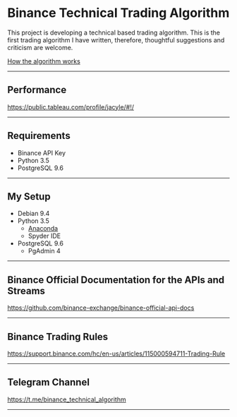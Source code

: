 # Binance Technical Trading Algorithm
This project is developing a technical based trading algorithm. This is the first trading algorithm I have written, therefore, thoughtful suggestions and criticism are welcome.  

[How the algorithm works](https://github.com/Jacyle/binance-technical-algorithm/tree/master/Algorithm)

---

## Performance

https://public.tableau.com/profile/jacyle/#!/

---

## Requirements

- Binance API Key
- Python 3.5
- PostgreSQL 9.6

---

## My Setup
- Debian 9.4
- Python 3.5
  - [Anaconda](https://conda.io/docs/user-guide/install/linux.html)
  - Spyder IDE
- PostgreSQL 9.6
  - PgAdmin 4
  
---

## Binance Official Documentation for the APIs and Streams

https://github.com/binance-exchange/binance-official-api-docs

---

## Binance Trading Rules

https://support.binance.com/hc/en-us/articles/115000594711-Trading-Rule

---

## Telegram Channel
https://t.me/binance_technical_algorithm

---
